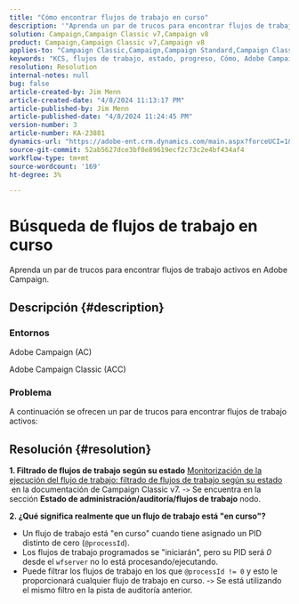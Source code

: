 ```yaml
---
title: "Cómo encontrar flujos de trabajo en curso"
description: '"Aprenda un par de trucos para encontrar flujos de trabajo activos en Adobe Campaign".'
solution: Campaign,Campaign Classic v7,Campaign v8
product: Campaign,Campaign Classic v7,Campaign v8
applies-to: "Campaign Classic,Campaign,Campaign Standard,Campaign Classic v7,Campaign v8"
keywords: "KCS, flujos de trabajo, estado, progreso, Cómo, Adobe Campaign, AC, ACC, Adobe Campaign Classic"
resolution: Resolution
internal-notes: null
bug: false
article-created-by: Jim Menn
article-created-date: "4/8/2024 11:13:17 PM"
article-published-by: Jim Menn
article-published-date: "4/8/2024 11:24:45 PM"
version-number: 3
article-number: KA-23881
dynamics-url: "https://adobe-ent.crm.dynamics.com/main.aspx?forceUCI=1&pagetype=entityrecord&etn=knowledgearticle&id=224e7394-fdf5-ee11-a1fe-6045bd006268"
source-git-commit: 52ab5627dce3bf0e89619ecf2c73c2e4bf434af4
workflow-type: tm+mt
source-wordcount: '169'
ht-degree: 3%

---
```


# Búsqueda de flujos de trabajo en curso


Aprenda un par de trucos para encontrar flujos de trabajo activos en Adobe Campaign.

## Descripción {#description}


### Entornos

Adobe Campaign (AC)

Adobe Campaign Classic (ACC)

### Problema

A continuación se ofrecen un par de trucos para encontrar flujos de trabajo activos:


## Resolución {#resolution}


<b>1. Filtrado de flujos de trabajo según su estado</b>
[Monitorización de la ejecución del flujo de trabajo: filtrado de flujos de trabajo según su estado](https://experienceleague.adobe.com/docs/campaign-classic/using/automating-with-workflows/monitoring-workflows/monitoring-workflow-execution.html?lang=en#filtering-workflows-status)  en la documentación de Campaign Classic v7.
-`>`  Se encuentra en la sección <b>Estado de administración/auditoría/flujos de trabajo</b> nodo.

<b>2. ¿Qué significa realmente que un flujo de trabajo está &quot;en curso&quot;?</b>
- Un flujo de trabajo está &quot;en curso&quot; cuando tiene asignado un PID distinto de cero (`@processId`).
- Los flujos de trabajo programados se &quot;iniciarán&quot;, pero su PID será *0* desde el `wfserver` no lo está procesando/ejecutando.
- Puede filtrar los flujos de trabajo en los que `@processId != 0` y esto le proporcionará cualquier flujo de trabajo en curso.
-`>`  Se está utilizando el mismo filtro en la pista de auditoría anterior.
